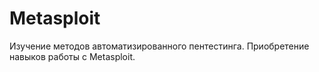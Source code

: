 # Metasploit
Изучение методов автоматизированного пентестинга. Приобретение навыков работы с Metasploit.
